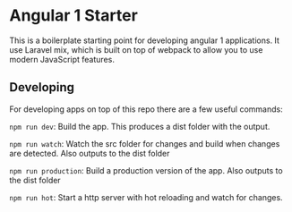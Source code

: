Angular 1 Starter
=================

This is a boilerplate starting point for developing angular 1 applications. 
It use Laravel mix, which is built on top of webpack to allow you to use
modern JavaScript features.

Developing
----------

For developing apps on top of this repo there are a few useful commands:

`npm run dev`: Build the app.  This produces a dist folder with the output.

`npm run watch`: Watch the src folder for changes and build when changes are detected. Also outputs to the dist folder

`npm run production`: Build a production version of the app.  Also outputs to the dist folder

`npm run hot`: Start a http server with hot reloading and watch for changes.